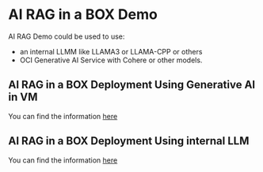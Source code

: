 # AI RAG in a BOX Demo 

AI RAG Demo could be used to use:
- an internal LLMM like LLAMA3 or LLAMA-CPP or others
- OCI Generative AI Service with Cohere or other models.

## AI RAG in a BOX Deployment Using Generative AI in VM

You can find the information [here](./using_genai.md)


## AI RAG in a BOX Deployment Using internal LLM

You can find the information [here](./using_internal_llama3.md)
